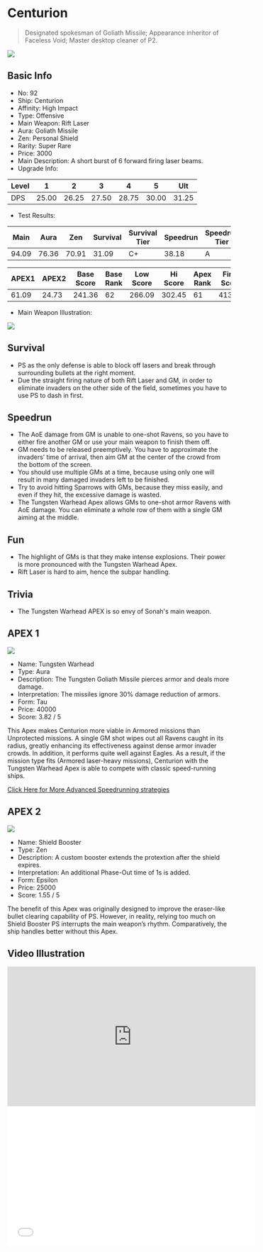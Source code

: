 # Centurion

> Designated spokesman of Goliath Missile; Appearance inheritor of Faceless Void; Master desktop cleaner of P2.

<img src="/ships/ship_92.png" style={{zoom:1}}/>

## Basic Info

- No: 92
- Ship: Centurion
- Affinity: High Impact
- Type: Offensive
- Main Weapon: Rift Laser
- Aura: Goliath Missile
- Zen: Personal Shield
- Rarity: Super Rare
- Price: 3000
- Main Description: A short burst of 6 forward firing laser beams.
- Upgrade Info: 

| Level | 1 | 2 | 3 | 4 | 5 | Ult |
|--|--|--|--|--|--|--|
| DPS | 25.00 | 26.25 | 27.50 | 28.75 | 30.00 | 31.25 |

- Test Results: 

| Main | Aura | Zen | Survival | Survival Tier | Speedrun | Speedrun Tier | Fun | Fun Tier |
|--|--|--|--|--|--|--|--|--|
| 94.09 | 76.36 | 70.91 | 31.09 | C+ | 38.18 | A | 41.45 | A |

| APEX1 | APEX2 | Base Score | Base Rank | Low Score | Hi Score | Apex Rank | Final Score | FinalRank |
|--|--|--|--|--|--|--|--|--|
| 61.09 | 24.73 | 241.36 | 62 | 266.09 | 302.45 | 61 | 413.18 | 52 |

- Main Weapon Illustration:

<img src="/illustration/main_92.gif" style={{zoom:1}}/>

## Survival

- PS as the only defense is able to block off lasers and break through surrounding bullets at the right moment.
- Due the straight firing nature of both Rift Laser and GM, in order to eliminate invaders on the other side of the field, sometimes you have to use PS to dash in first.

## Speedrun

- The AoE damage from GM is unable to one-shot Ravens, so you have to either fire another GM or use your main weapon to finish them off.
- GM needs to be released preemptively. You have to approximate the invaders’ time of arrival, then aim GM at the center of the crowd from the bottom of the screen.
- You should use multiple GMs at a time, because using only one will result in many damaged invaders left to be finished.
- Try to avoid hitting Sparrows with GMs, because they miss easily, and even if they hit, the excessive damage is wasted.
- The Tungsten Warhead Apex allows GMs to one-shot armor Ravens with AoE damage. You can eliminate a whole row of them with a single GM aiming at the middle.

## Fun

- The highlight of GMs is that they make intense explosions. Their power is more pronounced with the Tungsten Warhead Apex.
- Rift Laser is hard to aim, hence the subpar handling. 

## Trivia

- The Tungsten Warhead APEX is so envy of Sonah's main weapon.

## APEX 1

<img src="/ships/ship_92_apex_1.png" style={{zoom:1}}/>

- Name: Tungsten Warhead
- Type: Aura
- Description: The Tungsten Goliath Missile pierces armor and deals more damage.
- Interpretation: The missiles ignore 30% damage reduction of armors.
- Form: Tau
- Price: 40000
- Score: 3.82 / 5

This Apex makes Centurion more viable in Armored missions than Unprotected missions. A single GM shot wipes out all Ravens caught in its radius, greatly enhancing its effectiveness against dense armor invader crowds. In addition, it performs quite well against Eagles. As a result, if the mission type fits (Armored laser-heavy missions), Centurion with the Tungsten Warhead Apex is able to compete with classic speed-running ships. 

[Click Here for More Advanced Speedrunning strategies](https://p2myth.club/docs/Cookbook/Centurion)

## APEX 2

<img src="/ships/ship_92_apex_2.png" style={{zoom:1}}/>

- Name: Shield Booster
- Type: Zen
- Description: A custom booster extends the protextion after the shield expires.
- Interpretation: An additional Phase-Out time of 1s is added.
- Form: Epsilon
- Price: 25000
- Score: 1.55 / 5

The benefit of this Apex was originally designed to improve the eraser-like bullet clearing capability of PS. However, in reality, relying too much on Shield Booster PS interrupts the main weapon’s rhythm. Comparatively, the ship handles better without this Apex.

## Video Illustration

<iframe width="560" height="315" src="https://www.youtube.com/embed/sDaLtMeW2q8?si=La9arBHiicCBBt98" title="YouTube video player" frameborder="0" allow="accelerometer; autoplay; clipboard-write; encrypted-media; gyroscope; picture-in-picture; web-share" referrerpolicy="strict-origin-when-cross-origin" allowfullscreen></iframe>

<br/>

<iframe width="560" height="315" src="//player.bilibili.com/player.html?aid=917962259&bvid=BV1Mu4y1a7xd&cid=1321215218&p=1&autoplay=false" scrolling="no" border="0" frameborder="no" allow="accelerometer; autoplay; clipboard-write; encrypted-media; gyroscope; picture-in-picture; web-share" framespacing="0" allowfullscreen="true"> </iframe>

